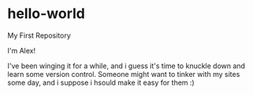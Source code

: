 # hello-world
My First Repository

I'm Alex!

I've been winging it for a while, and i guess it's time to knuckle down and learn some version control. Someone might want to tinker with my sites some day, and i suppose i hsould make it easy for them :)
